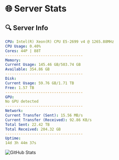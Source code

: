 # 🌐 Server Stats
## 🔍 Server Info
```yaml
CPU: Intel(R) Xeon(R) CPU E5-2699 v4 @ 1265.88MHz
CPU Usage: 0.40%
Cores: 44P | 88T
-----------------------------------
Memory:
Current Usage: 145.46 GB/503.74 GB
Available: 354.86 GB
-----------------------------------
Disk:
Current Usage: 59.76 GB/1.71 TB
Free: 1.57 TB
-----------------------------------
GPU:
No GPU detected
-----------------------------------
Network:
Current Transfer (Sent): 15.56 MB/s
Current Transfer (Received): 92.86 KB/s
Total Sent: 22.42 TB
Total Received: 204.32 GB
-----------------------------------
Uptime:
14d 3h 44m 37s
```
![GitHub Stats](https://img.shields.io/badge/Updated-2025-03-22_01:07:26-blue)